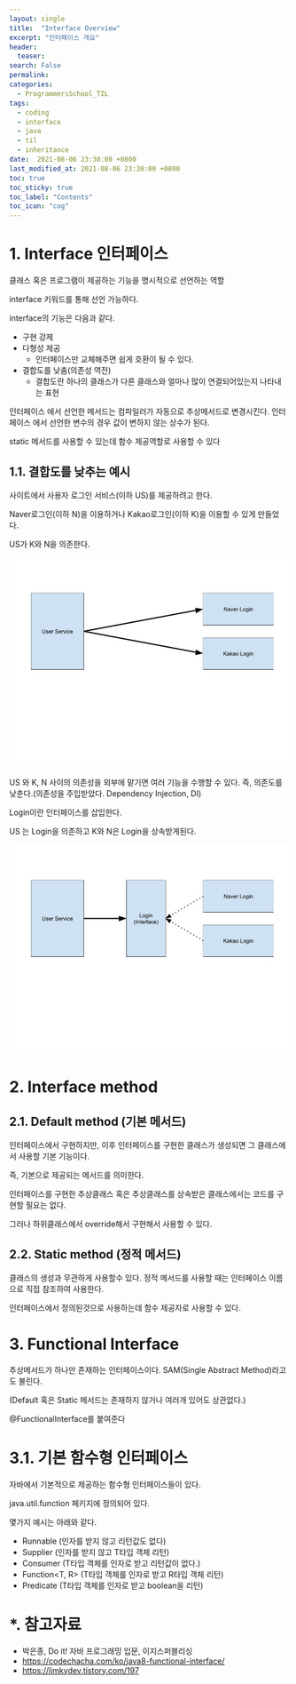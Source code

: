 ```yaml
---
layout: single
title:  "Interface Overview"
excerpt: "인터페이스 개요"
header:
  teaser: 
search: False
permalink:
categories: 
  - ProgrammersSchool_TIL
tags:
  - coding
  - interface
  - java
  - til
  - inheritance
date:  2021-08-06 23:30:00 +0800
last_modified_at: 2021-08-06 23:30:00 +0800
toc: true
toc_sticky: true
toc_label: "Contents"
toc_icon: "cog"
---
```


# 1. Interface 인터페이스

클래스 혹은 프로그램이 제공하는 기능을 명시적으로 선언하는 역할

interface 키워드를 통해 선언 가능하다.

interface의 기능은 다음과 같다.

- 구현 강제
- 다형성 제공
  - 인터페이스만 교체해주면 쉽게 호환이 될 수 있다.
- 결합도를 낮춤(의존성 역전)
  - 결합도란 하나의 클래스가 다른 클래스와 얼마나 많이 연결되어있는지 나타내는 표현

인터페이스 에서 선언한 메서드는 컴파일러가 자동으로 추상메서드로 변경시킨다.
인터페이스 에서 선언한 변수의 경우 값이 변하지 않는 상수가 된다.

static 메서드를 사용할 수 있는데 함수 제공역할로 사용할 수 있다

## 1.1. 결합도를 낮추는 예시

사이트에서 사용자 로그인 서비스(이하 US)를 제공하려고 한다.

Naver로그인(이하 N)을 이용하거나 Kakao로그인(이하 K)을 이용할 수 있게 만들었다.

US가 K와 N을 의존한다.

![Interface 결합도 Before](/assets/images/posts/ProgrammersSchool/TIL/Interface_001.jpg "interface Dependency Injection Before")

US 와 K, N 사이의 의존성을 외부에 맡기면 여러 기능을 수행할 수 있다. 즉, 의존도를 낮춘다.(의존성을 주입받았다. Dependency Injection, DI)

Login이란 인터페이스를 삽입한다.

US 는 Login을 의존하고 K와 N은 Login을 상속받게된다.

![Interface 결합도 After](/assets/images/posts/ProgrammersSchool/TIL/Interface_002.jpg "interface Dependency Injection After")

# 2. Interface method

## 2.1. Default method (기본 메서드)

인터페이스에서 구현하지만, 이후 인터페이스를 구현한 클래스가 생성되면 그 클래스에서 사용할 기본 기능이다.

즉, 기본으로 제공되는 메서드를 의미한다.

인터페이스를 구현한 추상클래스 혹은 추상클래스를 상속받은 클래스에서는 코드를 구현할 필요는 없다.

그러나 하위클래스에서 override해서 구현해서 사용할 수 있다.

## 2.2. Static method (정적 메서드)

클래스의 생성과 무관하게 사용할수 있다. 정적 메서드를 사용할 때는 인터페이스 이름으로 직접 참조하여 사용한다.

인터페이스에서 정의된것으로 사용하는데 함수 제공자로 사용할 수 있다.

# 3. Functional Interface

추상메서드가 하나만 존재하는 인터페이스이다. SAM(Single Abstract Method)라고도 불린다.

(Default 혹은 Static 메서드는 존재하지 않거나 여러개 있어도 상관없다.)

@FunctionalInterface를 붙여준다

# 3.1. 기본 함수형 인터페이스

자바에서 기본적으로 제공하는 함수형 인터페이스들이 있다.

java.util.function 페키지에 정의되어 있다.

몇가지 예시는 아래와 같다.

- Runnable (인자를 받지 않고 리턴값도 없다)
- Supplier<T> (인자를 받지 않고 T타입 객체 리턴)
- Consumer<T> (T타입 객체를 인자로 받고 리턴값이 없다.)
- Function<T, R> (T타입 객체를 인자로 받고 R타입 객체 리턴)
- Predicate<T> (T타입 객체를 인자로 받고 boolean을 리턴)

# *. 참고자료

- 박은종, Do it! 자바 프로그래밍 입문, 이지스퍼블리싱
- https://codechacha.com/ko/java8-functional-interface/
- https://limkydev.tistory.com/197
